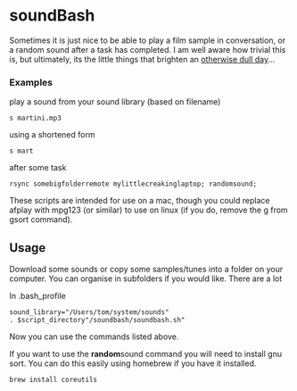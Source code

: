 # soundBash

Sometimes it is just nice to be able to play a film sample in conversation, or a random sound after a task has completed. I am well aware how trivial this is, but ultimately, its the little things that brighten an [otherwise dull day](https://www.youtube.com/watch?v=oOBbJw0MLvk)...



### Examples

play a sound from your sound library (based on filename)

    s martini.mp3

using a shortened form

    s mart

after some task

    rsync somebigfolderremote mylittlecreakinglaptop; randomsound;

These scripts are intended for use on a mac, though you could replace afplay with mpg123 (or similar) to use on linux (if you do, remove the g from gsort command).

## Usage

Download some sounds or copy some samples/tunes into a folder on your computer. You can organise in subfolders if you would like. There are a lot 

In .bash_profile

    sound_library="/Users/tom/system/sounds"
    . $script_directory"/soundbash/soundbash.sh"

Now you can use the commands listed above.

If you want to use the **random**sound command you will need to install gnu sort. You can do this easily using homebrew if you have it installed.

    brew install coreutils